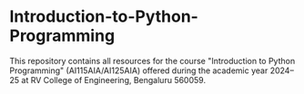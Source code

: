 # Introduction-to-Python-Programming
This repository contains all resources for the course "Introduction to Python Programming" (AI115AIA/AI125AIA) offered during the academic year 2024–25 at RV College of Engineering, Bengaluru 560059.
